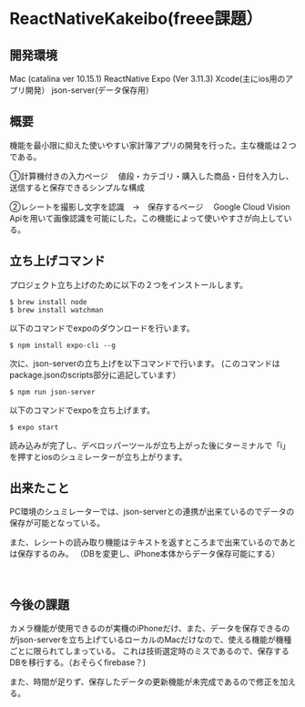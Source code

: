 # ReactNativeKakeibo(freee課題）

## 開発環境
Mac (catalina ver 10.15.1)
ReactNative 
Expo (Ver 3.11.3)
Xcode(主にios用のアプリ開発）
json-server(データ保存用）

## 概要
機能を最小限に抑えた使いやすい家計簿アプリの開発を行った。主な機能は２つである。

①計算機付きの入力ページ
　値段・カテゴリ・購入した商品・日付を入力し、送信すると保存できるシンプルな構成
 
②レシートを撮影し文字を認識　→　保存するページ
　Google Cloud Vision Apiを用いて画像認識を可能にした。この機能によって使いやすさが向上している。
 
## 立ち上げコマンド

プロジェクト立ち上げのために以下の２つをインストールします。

```
$ brew install node
$ brew install watchman
```

以下のコマンドでexpoのダウンロードを行います。
```
$ npm install expo-cli --g
```


次に、json-serverの立ち上げを以下コマンドで行います。
(このコマンドはpackage.jsonのscripts部分に追記しています）
```
$ npm run json-server 
```


以下のコマンドでexpoを立ち上げます。

```
$ expo start 
```

読み込みが完了し、デベロッパーツールが立ち上がった後にターミナルで「i」を押すとiosのシュミレーターが立ち上がります。

## 出来たこと
PC環境のシュミレーターでは、json-serverとの連携が出来ているのでデータの保存が可能となっている。

また、レシートの読み取り機能はテキストを返すところまで出来ているのであとは保存するのみ。
（DBを変更し、iPhone本体からデータ保存可能にする）

　
## 今後の課題

カメラ機能が使用できるのが実機のiPhoneだけ、また、データを保存できるのがjson-serverを立ち上げているローカルのMacだけなので、使える機能が機種ごとに限られてしまっている。
これは技術選定時のミスであるので、保存するDBを移行する。（おそらくfirebase？)

また、時間が足りず、保存したデータの更新機能が未完成であるので修正を加える。
